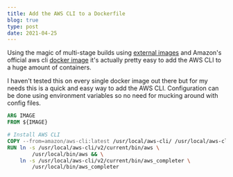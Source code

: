 ```yaml
---
title: Add the AWS CLI to a Dockerfile
blog: true
type: post
date: 2021-04-25
---
```


Using the magic of multi-stage builds using [external images](https://docs.docker.com/develop/develop-images/multistage-build/#use-an-external-image-as-a-stage) and Amazon's official aws cli [docker image](https://hub.docker.com/r/amazon/aws-cli) it's actually pretty easy to add the AWS CLI to a huge amount of containers.

<!--more-->

I haven't tested this on every single docker image out there but for my needs this is a quick and easy way to add the AWS CLI. Configuration can be done using environment variables so no need for mucking around with config files.

```dockerfile
ARG IMAGE
FROM ${IMAGE}

# Install AWS CLI
COPY --from=amazon/aws-cli:latest /usr/local/aws-cli/ /usr/local/aws-cli/
RUN ln -s /usr/local/aws-cli/v2/current/bin/aws \
        /usr/local/bin/aws && \
    ln -s /usr/local/aws-cli/v2/current/bin/aws_completer \
        /usr/local/bin/aws_completer
```
